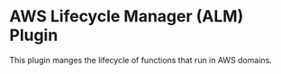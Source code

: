 # AWS Lifecycle Manager (ALM) Plugin

This plugin manges the lifecycle of functions that run in AWS domains.
